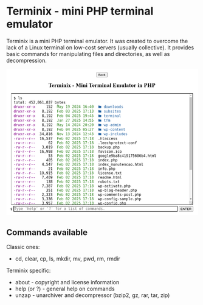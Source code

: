 # Terminix - mini PHP terminal emulator

Terminix is ​​a mini PHP terminal emulator. It was created to overcome the lack of a Linux terminal on low-cost servers (usually collective). It provides basic commands for manipulating files and directories, as well as decompression.

![Terminix](screenshot.png)

## Commands available

Classic ones:
 * cd, clear, cp, ls, mkdir, mv, pwd, rm, rmdir
 
Terminix specific:
 * about - copyright and license information
 * help (or ?) - general help on commands
 * unzap - unarchiver and decompressor (bzip2, gz, rar, tar, zip)